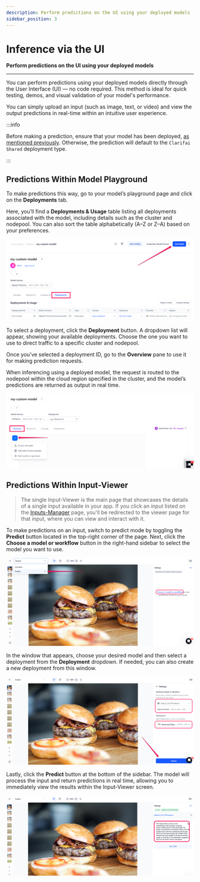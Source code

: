```yaml
---
description: Perform predictions on the UI using your deployed models
sidebar_position: 3
---
```


# Inference via the UI

**Perform predictions on the UI using your deployed models**
<hr />

You can perform predictions using your deployed models directly through the User Interface (UI) — no code required. This method is ideal for quick testing, demos, and visual validation of your model's performance. 

You can simply upload an input (such as image, text, or video) and view the output predictions in real-time within an intuitive user experience.

:::info

Before making a prediction, ensure that your model has been deployed, [as mentioned previously](README.mdx). Otherwise, the prediction will default to the `Clarifai Shared` deployment type. 

:::

## Predictions Within Model Playground

To make predictions this way, go to your model’s playground page and click on the **Deployments** tab. 

Here, you’ll find a **Deployments & Usage** table listing all deployments associated with the model, including details such as the cluster and nodepool. You can also sort the table alphabetically (A–Z or Z–A) based on your preferences.

![ ](/img/compute-orchestration/compute-16.png)

To select a deployment, click the **Deployment** button. A dropdown list will appear, showing your available deployments. Choose the one you want to use to direct traffic to a specific cluster and nodepool. 

Once you’ve selected a deployment ID, go to the **Overview** pane to use it for making prediction requests.

When inferencing using a deployed model, the request is routed to the nodepool within the cloud region specified in the cluster, and the model’s predictions are returned as output in real time.

![ ](/img/compute-orchestration/compute-21.png)

## Predictions Within Input-Viewer

> The single Input-Viewer is the main page that showcases the details of a single input available in your app. If you click an input listed on the [Inputs-Manager](https://docs.clarifai.com/portal-guide/inputs-manager/) page, you'll be redirected to the viewer page for that input, where you can view and interact with it.

To make predictions on an input, switch to predict mode by toggling the **Predict** button located in the top-right corner of the page. Next, click the **Choose a model or workflow** button in the right-hand sidebar to select the model you want to use. 

![ ](/img/compute-orchestration/compute-27.png)

In the window that appears, choose your desired model and then select a deployment from the **Deployment** dropdown. If needed, you can also create a new deployment from this window. 

![ ](/img/compute-orchestration/compute-28.png)

Lastly, click the **Predict** button at the bottom of the sidebar. The model will process the input and return predictions in real time, allowing you to immediately view the results within the Input-Viewer screen.

![ ](/img/compute-orchestration/compute-29.png)